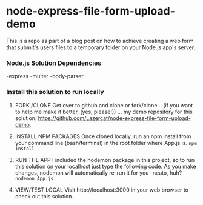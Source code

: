 # node-express-file-form-upload-demo
This is a repo as part of a blog post on how to achieve creating a web form that submit's users files to a temporary folder on your Node.js app's server.   


### Node.js Solution Dependencies
-express
-multer
-body-parser

### Install this solution to run locally

1. FORK /CLONE 
Get over to github and clone or fork/clone… (if you want to help me make it better, (yes, please!)) … my demo repository for this solution. https://github.com/Lazercat/node-express-file-form-upload-demo.

2. INSTALL NPM PACKAGES
 Once cloned locally, run an npm install from your command line (bash/terminal) in the root folder where App.js is.
```npm install```

3. RUN THE APP
 I included the nodemon package in this project, so to run this solution on your localhost just type the following code. As you make changes, nodemon will automatically re-run it for you -neato, huh?
 ```nodemon App.js ```
 
4. VIEW/TEST LOCAL
 Visit http://localhost:3000 in your web browser to check out this solution. 
